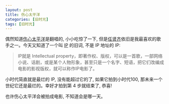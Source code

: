 ```yaml
---
layout: post
title: 伤心太平洋
categories: [旧时光]
tags: [旧时光]
---
```


偶然知道[伤心太平洋](http://baike.baidu.com/link?url=3zqc66sSLno2rgOrMClWvshpTEz4BX2sYt6UUTTTlaZIAErIpnYxZTK-Argg-Ai83A5vcTxAUFzIxzAQsWRpj8C2kyCTOsoWjEIj9YZ11dS)是翻唱的, 小小吃惊了一下, 但是[任贤齐](http://baike.baidu.com/view/3643.htm)依旧是我最喜欢的歌手之一。今天又知道了一个叫 [IP](http://baike.baidu.com/link?url=FjFsviv3AlVN978sErVsAhChpJ3Nyg4pG4R8oWPtgciohDlFMhgShjctEJRz1QEOv3V9mWUaxvSiQ1rG4GQQ0dvrUbWMKE-RBDiB-yKm_Wq) 的旧词, 不是 IP 地址的 IP:

> IP就是 Intellectual property，即著作权、版权，可以是一首歌，一部网络小说、话剧，或是某个人物形象，甚至只是一个名字、短语，把它们改编成电影的影视版权，就可以称作IP电影了。

小时代简直就是最烂的 IP, 没有能超过它的了, 如果它拍到小时代100, 那未来一个世纪它还是最烂的。幸好才拍到第 4 步就结束了, 恭喜!

也许伤心太平洋会被拍成电影, 不知道会是哪一天。